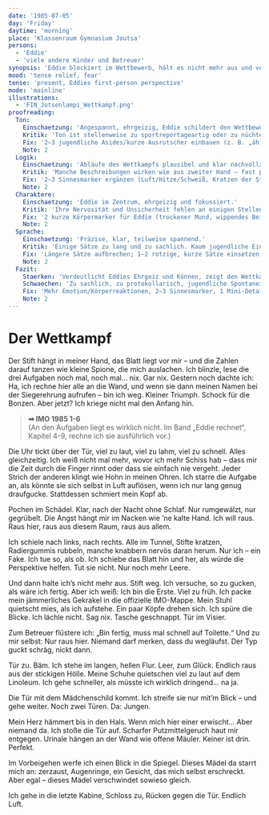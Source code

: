 ```yaml
---
date: '1985-07-05'
day: 'Friday'
daytime: 'morning'
place: 'Klassenraum Gymnasium Joutsa'
persons:
  - 'Eddie'
  - 'viele andere Kinder und Betreuer'
synopsis: 'Eddie blockiert im Wettbewerb, hält es nicht mehr aus und verlässt als Erste unter dem Vorwand „Toilette“ den Raum.'
mood: 'tense relief, fear'
tense: 'present, Eddies first-person perspective'
mode: 'mainline'
illustrations:
  - 'FIN_Jotsenlampi_Wettkampf.png'
proofreading:
  Ton:
    Einschaetzung: 'Angespannt, ehrgeizig, Eddie schildert den Wettbewerb mit Ernst und Konzentration.'
    Kritik: 'Ton ist stellenweise zu sportreportageartig oder zu nüchtern. Eddies jugendliche Stimme geht in der Strenge teilweise verloren.'
    Fix: '2–3 jugendliche Asides/kurze Ausrutscher einbauen (z. B. „äh, nein“), 1 Mini‑Kontrastmoment (trotzig vs. panisch), 1 Atempause vor der Entscheidung.'
    Note: 2
  Logik:
    Einschaetzung: 'Abläufe des Wettkampfs plausibel und klar nachvollziehbar.'
    Kritik: 'Manche Beschreibungen wirken wie aus zweiter Hand – fast protokollarisch. Mehr subjektive Eindrücke (Hitze, Müdigkeit, Frust) wären realistischer.'
    Fix: '2–3 Sinnesmarker ergänzen (Luft/Hitze/Schweiß, Kratzen der Stifte), Uhr/Zeitempfinden kurz verankern.'
    Note: 2
  Charaktere:
    Einschaetzung: 'Eddie im Zentrum, ehrgeizig und fokussiert.'
    Kritik: 'Ihre Nervosität und Unsicherheit fehlen an einigen Stellen. Nebenfiguren (Mitstreiter, Aufsicht) bleiben blass und funktional.'
    Fix: '2 kurze Körpermarker für Eddie (trockener Mund, wippendes Bein); 1 Mini‑Detail zur Aufsicht oder einem Mitschüler (Blick, Geste).'
    Note: 2
  Sprache:
    Einschaetzung: 'Präzise, klar, teilweise spannend.'
    Kritik: 'Einige Sätze zu lang und zu sachlich. Kaum jugendliche Einwürfe oder Humor, Sprache dadurch zu glatt.'
    Fix: 'Längere Sätze aufbrechen; 1–2 rotzige, kurze Sätze einsetzen; Protokollhaftes vermeiden.'
    Note: 2
  Fazit:
    Staerken: 'Verdeutlicht Eddies Ehrgeiz und Können, zeigt den Wettkampf als dramatischen Moment.'
    Schwaechen: 'Zu sachlich, zu protokollarisch, jugendliche Spontaneität fehlt.'
    Fix: 'Mehr Emotion/Körperreaktionen, 2–3 Sinnesmarker, 1 Mini‑Detail zu Nebenfigur; sonst belassen.'
    Note: 2
---
```


# Der Wettkampf

Der Stift hängt in meiner Hand, das Blatt liegt vor mir – und die Zahlen darauf
tanzen wie kleine Spione, die mich auslachen. Ich blinzle, lese die drei
Aufgaben noch mal, noch mal… nix. Gar nix. Gestern noch dachte ich: Ha, ich
rechne hier alle an die Wand, und wenn sie dann meinen Namen bei der
Siegerehrung aufrufen – bin ich weg. Kleiner Triumph. Schock für die Bonzen.
Aber jetzt? Ich kriege nicht mal den Anfang hin.

> **➡ IMO 1985 1-6**\
> (An den Aufgaben liegt es wirklich nicht. Im Band „Eddie rechnet“, Kapitel 4-9, rechne ich sie ausführlich vor.)

Die Uhr tickt über der Tür, viel zu laut, viel zu lahm, viel zu schnell. Alles
gleichzeitig. Ich weiß nicht mal mehr, wovor ich mehr Schiss hab – dass mir die
Zeit durch die Finger rinnt oder dass sie einfach nie vergeht. Jeder Strich der
anderen klingt wie Hohn in meinen Ohren. Ich starre die Aufgabe an, als könnte
sie sich selbst in Luft auflösen, wenn ich nur lang genug draufgucke.
Stattdessen schmiert mein Kopf ab.

Pochen im Schädel. Klar, nach der Nacht ohne Schlaf. Nur rumgewälzt, nur
gegrübelt. Die Angst hängt mir im Nacken wie ’ne kalte Hand. Ich will raus. Raus
hier, raus aus diesem Raum, raus aus allem.

Ich schiele nach links, nach rechts. Alle im Tunnel, Stifte kratzen,
Radiergummis rubbeln, manche knabbern nervös daran herum. Nur ich – ein Fake.
Ich tue so, als ob. Ich schiebe das Blatt hin und her, als würde die Perspektive
helfen. Tut sie nicht. Nur noch mehr Leere.

Und dann halte ich’s nicht mehr aus. Stift weg. Ich versuche, so zu gucken, als
wäre ich fertig. Aber ich weiß: Ich bin die Erste. Viel zu früh. Ich packe mein
jämmerliches Gekrakel in die offizielle IMO-Mappe. Mein Stuhl quietscht mies, als
ich aufstehe. Ein paar Köpfe drehen sich. Ich spüre die Blicke. Ich lächle
nicht. Sag nix. Tasche geschnappt. Tür im Visier.

Zum Betreuer flüstere ich: „Bin fertig, muss mal schnell auf Toilette.“ Und zu
mir selbst: Nur raus hier. Niemand darf merken, dass du wegläufst. Der Typ guckt
schräg, nickt dann.

Tür zu. Bäm. Ich stehe im langen, hellen Flur. Leer, zum Glück. Endlich raus aus
der stickigen Hölle. Meine Schuhe quietschen viel zu laut auf dem Linoleum. Ich
gehe schneller, als müsste ich wirklich dringend… na ja.

Die Tür mit dem Mädchenschild kommt. Ich streife sie nur mit’m Blick – und gehe
weiter. Noch zwei Türen. Da: Jungen.

Mein Herz hämmert bis in den Hals. Wenn mich hier einer erwischt… Aber niemand
da. Ich stoße die Tür auf. Scharfer Putzmittelgeruch haut mir entgegen. Urinale
hängen an der Wand wie offene Mäuler. Keiner ist drin. Perfekt.

Im Vorbeigehen werfe ich einen Blick in die Spiegel. Dieses Mädel da starrt mich
an: zerzaust, Augenringe, ein Gesicht, das mich selbst erschreckt. Aber egal –
dieses Mädel verschwindet sowieso gleich.

Ich gehe in die letzte Kabine, Schloss zu, Rücken gegen die Tür. Endlich Luft.
